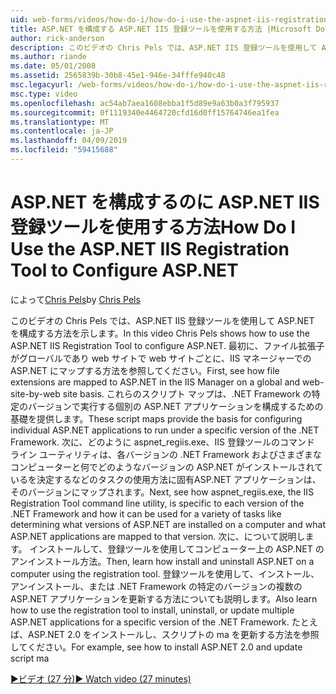 ```yaml
---
uid: web-forms/videos/how-do-i/how-do-i-use-the-aspnet-iis-registration-tool-to-configure-aspnet
title: ASP.NET を構成する ASP.NET IIS 登録ツールを使用する方法 |Microsoft Docs
author: rick-anderson
description: このビデオの Chris Pels では、ASP.NET IIS 登録ツールを使用して ASP.NET を構成する方法を示します。 最初に、ファイルの拡張機能を asp.net にマップする方法を参照してください、.
ms.author: riande
ms.date: 05/01/2008
ms.assetid: 2565839b-30b8-45e1-946e-34fffe940c48
msc.legacyurl: /web-forms/videos/how-do-i/how-do-i-use-the-aspnet-iis-registration-tool-to-configure-aspnet
msc.type: video
ms.openlocfilehash: ac54ab7aea1608ebba1f5d89e9a63b0a3f795937
ms.sourcegitcommit: 0f1119340e4464720cfd16d0ff15764746ea1fea
ms.translationtype: MT
ms.contentlocale: ja-JP
ms.lasthandoff: 04/09/2019
ms.locfileid: "59415688"
---
```

# <a name="how-do-i-use-the-aspnet-iis-registration-tool-to-configure-aspnet"></a><span data-ttu-id="db99f-104">ASP.NET を構成するのに ASP.NET IIS 登録ツールを使用する方法</span><span class="sxs-lookup"><span data-stu-id="db99f-104">How Do I Use the ASP.NET IIS Registration Tool to Configure ASP.NET</span></span>

<span data-ttu-id="db99f-105">によって[Chris Pels](https://twitter.com/chrispels)</span><span class="sxs-lookup"><span data-stu-id="db99f-105">by [Chris Pels](https://twitter.com/chrispels)</span></span>

<span data-ttu-id="db99f-106">このビデオの Chris Pels では、ASP.NET IIS 登録ツールを使用して ASP.NET を構成する方法を示します。</span><span class="sxs-lookup"><span data-stu-id="db99f-106">In this video Chris Pels shows how to use the ASP.NET IIS Registration Tool to configure ASP.NET.</span></span> <span data-ttu-id="db99f-107">最初に、ファイル拡張子がグローバルであり web サイトで web サイトごとに、IIS マネージャーでの ASP.NET にマップする方法を参照してください。</span><span class="sxs-lookup"><span data-stu-id="db99f-107">First, see how file extensions are mapped to ASP.NET in the IIS Manager on a global and web-site-by-web site basis.</span></span> <span data-ttu-id="db99f-108">これらのスクリプト マップは、.NET Framework の特定のバージョンで実行する個別の ASP.NET アプリケーションを構成するための基礎を提供します。</span><span class="sxs-lookup"><span data-stu-id="db99f-108">These script maps provide the basis for configuring individual ASP.NET applications to run under a specific version of the .NET Framework.</span></span> <span data-ttu-id="db99f-109">次に、どのように aspnet\_regiis.exe、IIS 登録ツールのコマンド ライン ユーティリティは、各バージョンの .NET Framework およびさまざまなコンピューターと何でどのようなバージョンの ASP.NET がインストールされているを決定するなどのタスクの使用方法に固有ASP.NET アプリケーションは、そのバージョンにマップされます。</span><span class="sxs-lookup"><span data-stu-id="db99f-109">Next, see how aspnet\_regiis.exe, the IIS Registration Tool command line utility, is specific to each version of the .NET Framework and how it can be used for a variety of tasks like determining what versions of ASP.NET are installed on a computer and what ASP.NET applications are mapped to that version.</span></span> <span data-ttu-id="db99f-110">次に、について説明します。 インストールして、登録ツールを使用してコンピューター上の ASP.NET のアンインストール方法。</span><span class="sxs-lookup"><span data-stu-id="db99f-110">Then, learn how install and uninstall ASP.NET on a computer using the registration tool.</span></span> <span data-ttu-id="db99f-111">登録ツールを使用して、インストール、アンインストール、または .NET Framework の特定のバージョンの複数の ASP.NET アプリケーションを更新する方法についても説明します。</span><span class="sxs-lookup"><span data-stu-id="db99f-111">Also learn how to use the registration tool to install, uninstall, or update multiple ASP.NET applications for a specific version of the .NET Framework.</span></span> <span data-ttu-id="db99f-112">たとえば、ASP.NET 2.0 をインストールし、スクリプトの ma を更新する方法を参照してください。</span><span class="sxs-lookup"><span data-stu-id="db99f-112">For example, see how to install ASP.NET 2.0 and update script ma</span></span>

[<span data-ttu-id="db99f-113">&#9654;ビデオ (27 分)</span><span class="sxs-lookup"><span data-stu-id="db99f-113">&#9654; Watch video (27 minutes)</span></span>](https://channel9.msdn.com/Blogs/ASP-NET-Site-Videos/how-do-i-use-the-aspnet-iis-registration-tool-to-configure-aspnet)
